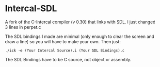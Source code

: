 # Intercal-SDL
A fork of the C-Intercal compiler (v 0.30) that links with SDL. I just changed 3 lines in perpet.c

The SDL bindings I made are minimal (only enough to clear the screen and draw a line) so you will have to make your own. Then just:

`./ick -e (Your Intercal Source).i (Your SDL Bindings).c`

The SDL Bindings have to be C source, not object or assembly.
